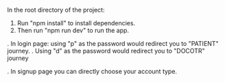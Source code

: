 In the root directory of the project:

1. Run "npm install" to install dependencies.
2. Then run "npm run dev" to run the app.

. In login page: using "p" as the password would redirect you to "PATIENT" journey.
. Using "d" as the password would redirect you to "DOCOTR" journey

. In signup page you can directly choose your account type.
